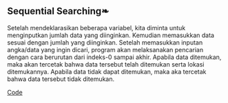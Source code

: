 <h2>Sequential Searching❧</h2>

Setelah mendeklarasikan beberapa variabel, kita diminta untuk menginputkan jumlah data yang diinginkan. Kemudian memasukkan data sesuai dengan jumlah yang diinginkan.
Setelah memasukkan inputan angka/data yang ingin dicari, program akan melaksanakan pencarian dengan cara berurutan dari indeks-0 sampai akhir. Apabila data ditemukan,
maka akan tercetak bahwa data tersebut telah ditemukan serta lokasi ditemukannya. Apabila data tidak dapat ditemukan, maka aka tercetak bahwa data tersebut tidak ditemukan.

<a href="https://github.com/desyderian/ASD/blob/main/searching/sequential%20searching/sequential%20searching.c">Code</a>

